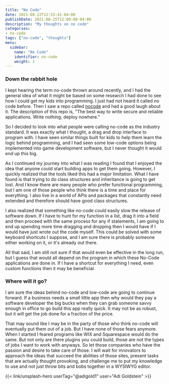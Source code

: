 ```yaml
---
title: "No Code"
date: 2021-08-22T12:53:41-04:00
publishDate: 2021-08-25T12:00:00-04:00
description: "My thoughts on no code"
categories:
- no-code
tags: ["no-code", "thoughts"]
menu:
  sidebar:
    name: "No Code"
    identifier: no-code
    weight: 1
---
```


### Down the rabbit hole
I kept hearing the term no-code thrown around recently, and I had the general idea of what it might be based on some research I had done to see how I could get my kids into programming. I just had not heard it called no code before. Then I saw a repo called [nocode](https://github.com/kelseyhightower/nocode) and had a good laugh about it. The description of this repo is, "The best way to write secure and reliable applications. Write nothing; deploy nowhere."

So I decided to look into what people were calling no-code as the industry standard. It was exactly what I thought, a drag and drop interface to program with. I have seen similar things built for kids to help them learn the logic behind programming, and I had seen some low-code options being implemented into game development software, but I never thought it would end up this big.

As I continued my journey into what I was reading I found that I enjoyed the idea that anyone could start building apps to get them going. However, I quickly realized that the tools liked this had a major limitation. What I have found is that trying to do class structures and inheritance is going to get lost. And I know there are many people who prefer functional programming, but I am one of those people who think there is a time and place for everything. I also live in a world of APIs and packages that constantly need extended and therefore should have good class structures.

I also realized that something like no-code could easily slow the release of software down. If I have to hunt for my function in a list, drag it into a field and then proceed with the same process for any if statements, I am going to end up spending more time dragging and dropping then I would have if I would have just wrote out the code myself. This could be solved with some keyboard shortcuts I suppose, and I am sure there is probably someone either working on it, or it's already out there.


All that said, I am still not sure if that would even be effective in the long run, but I guess that would all depend on the program in which these No-Code applications are done in. If I have a shortcut for everything I need, even custom functions then it may be beneficial.

### Where will it go?
I am sure the ideas behind no-code and low-code are going to continue forward. If a business needs a small little app then why would they pay a software developer the big bucks when they can grab someone savvy enough in office to go build this app really quick. It may not be as robust, but it will get the job done for a fraction of the price.

That may sound like I may be in the party of those who think no-code will eventually put them out of a job. But I have none of those fears anymore. When I started I feared programs like WIX and Squarespace would do the same. But not only are there plugins you could build, those are not the types of jobs I want to work with anyways. So let those companies who have the passion and desire to take care of those. I will wait for innovators to approach the ideas that succeed the abilities of those sites, present tasks that are actually thought provoking, and challenge me to put my knowledge to use and not just throw bits and bobs together in a WYSIWYG editor.

{{< link/unsplash-hero userTag="@adigold1" user="Adi Goldstein" >}}
